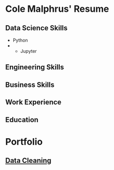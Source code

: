 # Cole Malphrus' Resume

## Data Science Skills
- Python
- - Jupyter

## Engineering Skills

## Business Skills

## Work Experience

## Education



# Portfolio
## [Data Cleaning](./data/cleaning)
